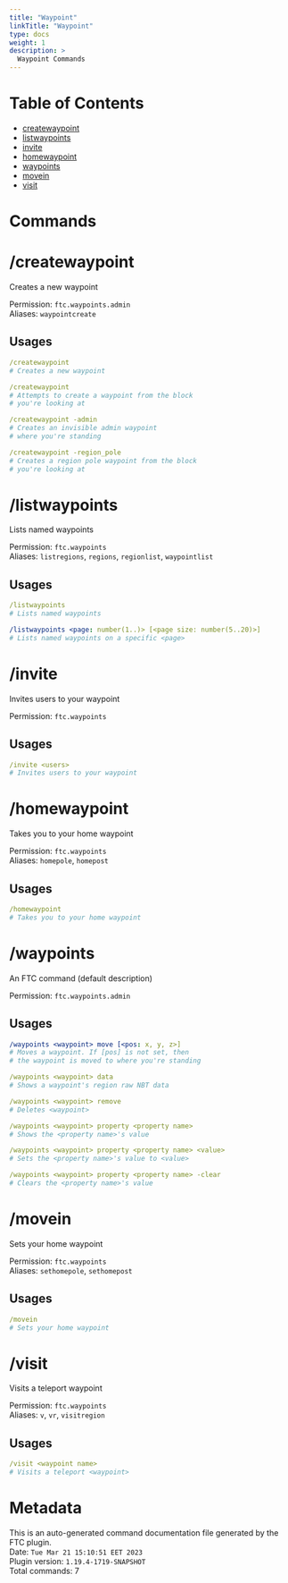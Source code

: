 ```yaml
---
title: "Waypoint"
linkTitle: "Waypoint"
type: docs
weight: 1
description: >
  Waypoint Commands
---
```


# Table of Contents
- [createwaypoint](#net_forthecrown_commands_waypoint_CommandCreateWaypoint)
- [listwaypoints](#net_forthecrown_commands_waypoint_CommandListWaypoints)
- [invite](#net_forthecrown_commands_waypoint_CommandInvite)
- [homewaypoint](#net_forthecrown_commands_waypoint_CommandHomeWaypoint)
- [waypoints](#net_forthecrown_commands_waypoint_CommandWaypoints)
- [movein](#net_forthecrown_commands_waypoint_CommandMoveIn)
- [visit](#net_forthecrown_commands_waypoint_CommandVisit)

# Commands
# /createwaypoint <a name="net_forthecrown_commands_waypoint_CommandCreateWaypoint"></a>
Creates a new waypoint  
  
Permission: `ftc.waypoints.admin`  
Aliases: `waypointcreate`  
## Usages
```yaml
/createwaypoint
# Creates a new waypoint

/createwaypoint
# Attempts to create a waypoint from the block
# you're looking at

/createwaypoint -admin
# Creates an invisible admin waypoint
# where you're standing

/createwaypoint -region_pole
# Creates a region pole waypoint from the block
# you're looking at
```

# /listwaypoints <a name="net_forthecrown_commands_waypoint_CommandListWaypoints"></a>
Lists named waypoints  
  
Permission: `ftc.waypoints`  
Aliases: `listregions`, `regions`, `regionlist`, `waypointlist`  
## Usages
```yaml
/listwaypoints
# Lists named waypoints

/listwaypoints <page: number(1..)> [<page size: number(5..20)>]
# Lists named waypoints on a specific <page>
```

# /invite <a name="net_forthecrown_commands_waypoint_CommandInvite"></a>
Invites users to your waypoint  
  
Permission: `ftc.waypoints`  
## Usages
```yaml
/invite <users>
# Invites users to your waypoint
```

# /homewaypoint <a name="net_forthecrown_commands_waypoint_CommandHomeWaypoint"></a>
Takes you to your home waypoint  
  
Permission: `ftc.waypoints`  
Aliases: `homepole`, `homepost`  
## Usages
```yaml
/homewaypoint
# Takes you to your home waypoint
```

# /waypoints <a name="net_forthecrown_commands_waypoint_CommandWaypoints"></a>
An FTC command (default description)  
  
Permission: `ftc.waypoints.admin`  
## Usages
```yaml
/waypoints <waypoint> move [<pos: x, y, z>]
# Moves a waypoint. If [pos] is not set, then
# the waypoint is moved to where you're standing

/waypoints <waypoint> data
# Shows a waypoint's region raw NBT data

/waypoints <waypoint> remove
# Deletes <waypoint>

/waypoints <waypoint> property <property name>
# Shows the <property name>'s value

/waypoints <waypoint> property <property name> <value>
# Sets the <property name>'s value to <value>

/waypoints <waypoint> property <property name> -clear
# Clears the <property name>'s value
```

# /movein <a name="net_forthecrown_commands_waypoint_CommandMoveIn"></a>
Sets your home waypoint  
  
Permission: `ftc.waypoints`  
Aliases: `sethomepole`, `sethomepost`  
## Usages
```yaml
/movein
# Sets your home waypoint
```

# /visit <a name="net_forthecrown_commands_waypoint_CommandVisit"></a>
Visits a teleport waypoint  
  
Permission: `ftc.waypoints`  
Aliases: `v`, `vr`, `visitregion`  
## Usages
```yaml
/visit <waypoint name>
# Visits a teleport <waypoint>
```

# Metadata
This is an auto-generated command documentation file generated by the FTC plugin.  
Date: `Tue Mar 21 15:10:51 EET 2023`  
Plugin version: `1.19.4-1719-SNAPSHOT`  
Total commands: 7